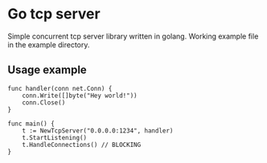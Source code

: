 # Go tcp server
Simple concurrent tcp server library written in golang. 
Working example file in the example directory.

## Usage example

```
func handler(conn net.Conn) {
    conn.Write([]byte("Hey world!"))
    conn.Close()
}

func main() {
    t := NewTcpServer("0.0.0.0:1234", handler)
    t.StartListening()
    t.HandleConnections() // BLOCKING
}
```